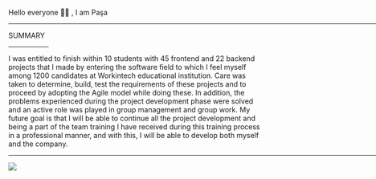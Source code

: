 Hello everyone 👋🏻 , I am Paşa

<hr width="850"/>

SUMMARY
<hr width="80"/>
I was entitled to finish within 10 students with 45 frontend and 22 backend projects that I made by entering the software field to which I feel myself among 1200 candidates at Workintech educational institution. Care was taken to determine, build, test the requirements of these projects and to proceed by adopting the Agile model while doing these. In addition, the problems experienced during the project development phase were solved and an active role was played in group management and group work. My future goal is that I will be able to continue all the project development and being a part of the team training I have received during this training process in a professional manner, and with this, I will be able to develop both myself and the company.  

<hr  width="850"/>

<div display="flex";justifyContent="center.">

![](https://github-readme-streak-stats.herokuapp.com/?user=pasaismihan&theme=swift&border_radius=11.8&card_width=700)<br/>


</div>
